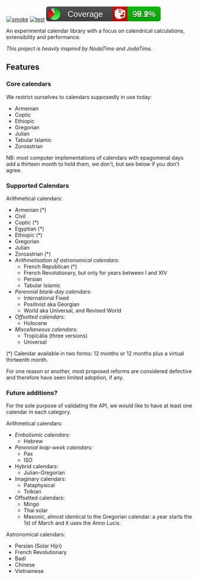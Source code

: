 ﻿
[![smoke](https://github.com/chtoucas/Zorglub.Time/workflows/smoke/badge.svg)](https://github.com/chtoucas/Zorglub.Time/actions?query=workflow%3Asmoke)
[![test](https://github.com/chtoucas/Zorglub.Time/workflows/test/badge.svg)](https://github.com/chtoucas/Zorglub.Time/actions?query=workflow%3Atest)
[![Coverlet](./test/coverage.svg)](./test/coverage.md)

An experimental calendar library with a focus on calendrical calculations,
extensibility and performance.

_This project is heavily inspired by NodaTime and JodaTime._

Features
--------

### Core calendars

We restrict ourselves to calendars supposedly in use today:
- Armenian
- Coptic
- Ethiopic
- Gregorian
- Julian
- Tabular Islamic
- Zoroastrian

NB: most computer implementations of calendars with epagomenal days add a
thirteen month to hold them, we don't, but see below if you don't agree.

### Supported Calendars

Arithmetical calendars:
- Armenian (*)
- Civil
- Coptic (*)
- Egyptian (*)
- Ethiopic (*)
- Gregorian
- Julian
- Zoroastrian (*)
- _Arithmetisation of astronomical calendars:_
  - French Republican (*)
  - French Revolutionary, but only for years between I and XIV
  - Persian
  - Tabular Islamic
- _Perennial blank-day calendars:_
  - International Fixed
  - Positivist aka Georgian
  - World aka Universal, and Revised World
- _Offsetted calendars:_
  - Holocene
- _Miscellaneous calendars:_
  - Tropicália (three versions)
  - Universal

(*) Calendar available in two forms: 12 months or 12 months plus a virtual
thirteenth month.

For one reason or another, most proposed reforms are considered defective and
therefore have seen limited adoption, if any.

### Future additions?

For the sole purpose of validating the API, we would like to have at least one
calendar in each category.

Arithmetical calendars:
- _Embolismic calendars:_
  - Hebrew
- _Perennial leap-week calendars:_
  - Pax
  - ISO
- Hybrid calendars:
  - Julian-Gregorian
- Imaginary calendars:
  - Pataphysical
  - Tolkian
- Offsetted calendars:
  - Mingo
  - Thai solar
  - Masonic, almost identical to the Gregorian calendar: a year starts the 1st
    of March and it uses the Anno Lucis.

Astronomical calendars:
- Persian (Solar Hijri)
- French Revolutionary
- Badi
- Chinese
- Vietnamese
